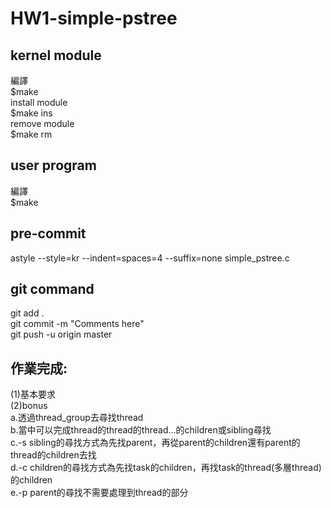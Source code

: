 # HW1-simple-pstree

## kernel module  
  編譯  
    $make  
  install module  
    $make ins  
  remove module  
    $make rm  
## user program  
  編譯  
    $make  

## pre-commit  
  astyle --style=kr --indent=spaces=4 --suffix=none simple_pstree.c  

## git command  
  git add .  
  git commit -m "Comments here"  
  git push -u origin master  
  
## 作業完成:  
  (1)基本要求  
  (2)bonus  
    a.透過thread_group去尋找thread  
    b.當中可以完成thread的thread的thread...的children或sibling尋找  
    c.-s sibling的尋找方式為先找parent，再從parent的children還有parent的thread的children去找  
    d.-c children的尋找方式為先找task的children，再找task的thread(多層thread)的children  
    e.-p parent的尋找不需要處理到thread的部分  
    
